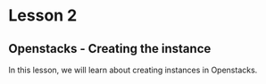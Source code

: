 # Lesson 2

## Openstacks - Creating the instance

In this lesson, we will learn about creating instances in Openstacks.

